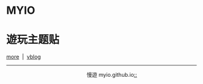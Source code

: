 # MYIO
# 遊玩主题贴
[more](https://myngy.github.io/)  |  [vblog](http://blog.sina.cn/dpool/blog/u/6514773409)<br />



---
                                                        慢遊 myio.github.io[::](https://github.com/myio/myio.github.io/edit/master/README.md)
